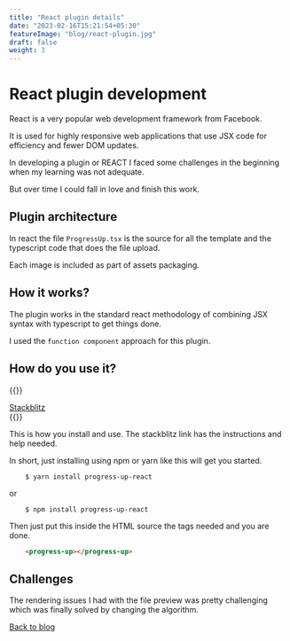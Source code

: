 ```yaml
---
title: "React plugin details"
date: "2023-02-16T15:21:54+05:30"
featureImage: "blog/react-plugin.jpg"
draft: false
weight: 3
---
```


# React plugin development

React is a very popular web development framework from Facebook.

It is used for highly responsive web applications that use JSX code for
efficiency and fewer DOM updates.

In developing a plugin or REACT I faced some challenges in the beginning
when my learning was not adequate.

But over time I could fall in love and finish this work.

## Plugin architecture

In react the file `ProgressUp.tsx` is the source for all the template
and the typescript code that does the file upload.

Each image is included as part of assets packaging.

## How it works?

The plugin works in the standard react methodology of combining JSX
syntax with typescript to get things done.

I used the `function component` approach for this plugin.

## How do you use it?

{{<rawhtml>}}
<div class="flex justify-center">
<a href="https://react-ts-iscadj.stackblitz.io" class="bg-blue-200 rounded shadow-md text-black px-4 py-3 no-underline">Stackblitz </a>
</div>
{{</rawhtml>}}


This is how you install and use.
The stackblitz link has the instructions and help needed.

In short, just installing using npm or yarn like this will get you
started.

```shell
	$ yarn install progress-up-react
```

or

```shell
	$ npm install progress-up-react
```

Then just put this inside the HTML source the tags needed and you are
done.

```html
	<progress-up></progress-up>
```


## Challenges

The rendering issues I had with the file preview was pretty challenging
which was finally solved by changing the algorithm.

[Back to blog](/blog)
